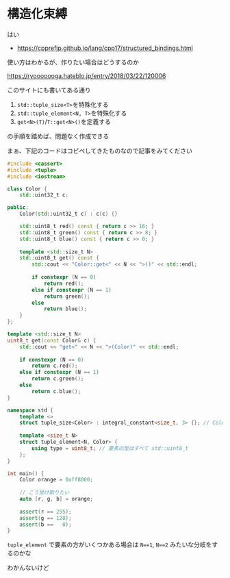 # 構造化束縛



はい

- https://cpprefjp.github.io/lang/cpp17/structured_bindings.html



使い方はわかるが、作りたい場合はどうするのか

https://ryooooooga.hateblo.jp/entry/2018/03/22/120006



このサイトにも書いてある通り

1. `std::tuple_size<T>`を特殊化する
2. `std::tuple_element<N, T>`を特殊化する
3. `get<N>(T)`/`T::get<N>()`を定義する



の手順を踏めば、問題なく作成できる



まぁ、下記のコードはコピペしてきたものなので記事をみてください

```cpp
#include <cassert>
#include <tuple>
#include <iostream>

class Color {
    std::uint32_t c;

public:
    Color(std::uint32_t c) : c(c) {}

    std::uint8_t red() const { return c >> 16; }
    std::uint8_t green() const { return c >> 8; }
    std::uint8_t blue() const { return c >> 0; }
    
    template <std::size_t N>
    std::uint8_t get() const {
        std::cout << "Color::get<" << N << ">()" << std::endl;
    
        if constexpr (N == 0)
            return red();
        else if constexpr (N == 1)
            return green();
        else
            return blue();
    }
};

template <std::size_t N>
uint8_t get(const Color& c) {
    std::cout << "get<" << N << ">(Color)" << std::endl;
    
    if constexpr (N == 0)
        return c.red();
    else if constexpr (N == 1)
        return c.green();
    else
        return c.blue();
}

namespace std {
    template <>
    struct tuple_size<Color> : integral_constant<size_t, 3> {}; // Color は 3要素である
    
    template <size_t N>
    struct tuple_element<N, Color> {
        using type = uint8_t; // 要素の型はすべて std::uint8_t
    };
}

int main() {
    Color orange = 0xff8000;
    
    // こう受け取りたい
    auto [r, g, b] = orange;
    
    assert(r == 255);
    assert(g == 128);
    assert(b ==   0);
}
```





`tuple_element` で要素の方がいくつかある場合は `N==1`, `N==2` みたいな分岐をするのかな

わかんないけど